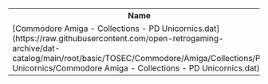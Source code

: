 <table>
<tr><th>Name</th><th>Size</th></tr>
<tr><td>
[Commodore Amiga - Collections - PD Unicornics.dat](https://raw.githubusercontent.com/open-retrogaming-archive/dat-catalog/main/root/basic/TOSEC/Commodore/Amiga/Collections/PD Unicornics/Commodore Amiga - Collections - PD Unicornics.dat)
</td><td>13309</td></tr>
</table>
